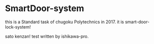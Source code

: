 # SmartDoor-system
this is a Standard task of chugoku Polytechnics in 2017. it is smart-door-lock-system!

sato kenzan!
test written by ishikawa-pro.
